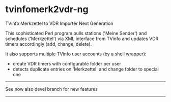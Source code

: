 tvinfomerk2vdr-ng
=================

TVinfo Merkzettel to VDR Importer Next Generation


This sophisticated Perl program pulls stations ('Meine Sender') and schedules ('Merkzettel') via XML interface from TVinfo and updates VDR timers accordingly (add, change, delete).

It also supports multiple TVinfo user accounts (by a shell wrapper):
 - create VDR timers with configurable folder per user
 - detects duplicate entries on 'Merkzettel' and change folder to special one

******
 See now also devel branch for new features
******
